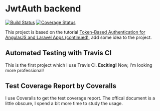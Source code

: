 # JwtAuth backend

[![Build Status](https://travis-ci.org/zc1415926/JwtAuth_backend.svg?branch=master)](https://travis-ci.org/zc1415926/JwtAuth_backend)
[![Coverage Status](https://coveralls.io/repos/zc1415926/JwtAuth_backend/badge.svg?branch=master&service=github)](https://coveralls.io/github/zc1415926/JwtAuth_backend?branch=master)

This project is based on the tutorial [Token-Based Authentication for AngularJS and Laravel Apps (continued)](http://ryanchenkie.com/token-based-authentication-for-angularjs-and-laravel-apps/), add some idea to the project.

## Automated Testing with Travis CI

This is the first project which I use Travis CI. **Exciting!** Now, I'm looking more professional!

## Test Coverage Report by Coveralls

I use Coveralls to get the test coverage report. The offical document is a little obscure, I spend a bit more time to study the usage.